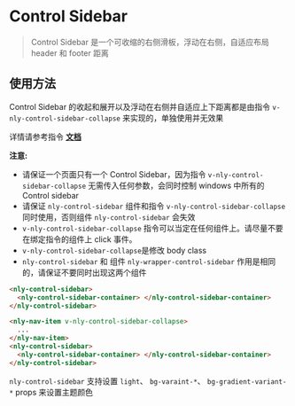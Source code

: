 # Control Sidebar

> Control Sidebar 是一个可收缩的右侧滑板，浮动在右侧，自适应布局 header 和 footer 距离

## 使用方法

Control Sidebar 的收起和展开以及浮动在右侧并自适应上下距离都是由指令 `v-nly-control-sidebar-collapse` 来实现的，单独使用并无效果

详情请参考指令 **[文档](http://nly-adminlte-vue.nejinn.com/docs/directives/sidebar-collapse)**

**注意:**

- 请保证一个页面只有一个 Control Sidebar，因为指令 `v-nly-control-sidebar-collapse` 无需传入任何参数，会同时控制 windows 中所有的 Control sidebar
- 请保证 `nly-control-sidebar` 组件和指令 `v-nly-control-sidebar-collapse` 同时使用，否则组件 `nly-control-sidebar` 会失效
- `v-nly-control-sidebar-collapse` 指令可以当定在任何组件上。请尽量不要在绑定指令的组件上 click 事件。
- `v-nly-control-sidebar-collapse`是修改 body class
- `nly-control-sidebar` 和 组件 `nly-wrapper-control-sidebar` 作用是相同的，请保证不要同时出现这两个组件

```html
<nly-control-sidebar>
  <nly-control-sidebar-container> </nly-control-sidebar-container>
</nly-control-sidebar>
```

```html
<nly-nav-item v-nly-control-sidebar-collapse>
  ...
</nly-nav-item>
<nly-control-sidebar>
  <nly-control-sidebar-container> </nly-control-sidebar-container>
</nly-control-sidebar>
```

`nly-control-sidebar` 支持设置 `light`、 `bg-varaint-*`、 `bg-gradient-variant-*` props 来设置主题颜色
